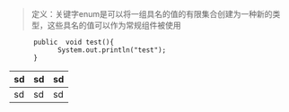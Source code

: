 >定义：关键字enum是可以将一组具名的值的有限集合创建为一种新的类型，这些具名的值可以作为常规组件被使用
```
      public  void test(){
            System.out.println("test");
      }
```
sd|sd|sd
---|---|---
sd|sd|sd
